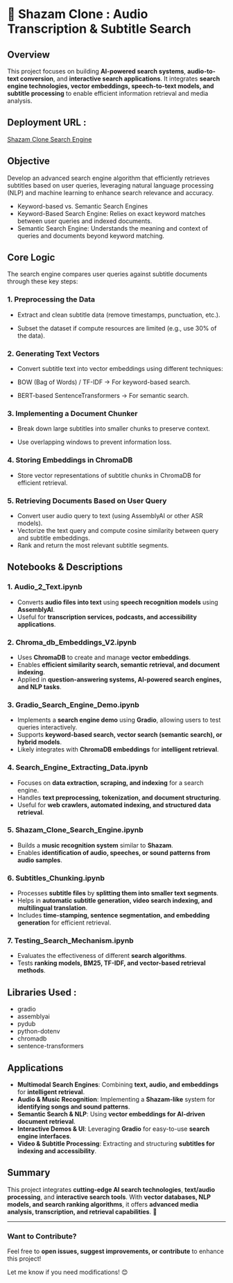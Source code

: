 # 🎵 Shazam Clone : Audio Transcription & Subtitle Search

## Overview

This project focuses on building **AI-powered search systems**, **audio-to-text conversion**, and **interactive search applications**. It integrates **search engine technologies, vector embeddings, speech-to-text models, and subtitle processing** to enable efficient information retrieval and media analysis.

## Deployment URL :

[Shazam Clone Search Engine](https://huggingface.co/spaces/vjabhi000985/Shazam_Clone_Search_Engine)

## Objective

Develop an advanced search engine algorithm that efficiently retrieves subtitles based on user queries, leveraging natural language processing (NLP) and machine learning to enhance search relevance and accuracy.

- Keyword-based vs. Semantic Search Engines
- Keyword-Based Search Engine: Relies on exact keyword matches between user queries and indexed documents.
- Semantic Search Engine: Understands the meaning and context of queries and documents beyond keyword matching.

## Core Logic

The search engine compares user queries against subtitle documents through these key steps:

### 1. Preprocessing the Data

- Extract and clean subtitle data (remove timestamps, punctuation, etc.).

- Subset the dataset if compute resources are limited (e.g., use 30% of the data).

### 2. Generating Text Vectors

- Convert subtitle text into vector embeddings using different techniques:

- BOW (Bag of Words) / TF-IDF → For keyword-based search.

- BERT-based SentenceTransformers → For semantic search.

### 3. Implementing a Document Chunker

- Break down large subtitles into smaller chunks to preserve context.

- Use overlapping windows to prevent information loss.

### 4. Storing Embeddings in ChromaDB

- Store vector representations of subtitle chunks in ChromaDB for efficient retrieval.

### 5. Retrieving Documents Based on User Query

- Convert user audio query to text (using AssemblyAI or other ASR models).
- Vectorize the text query and compute cosine similarity between query and subtitle embeddings.
- Rank and return the most relevant subtitle segments.

## Notebooks & Descriptions

### 1. Audio_2_Text.ipynb

- Converts **audio files into text** using **speech recognition models** using **AssemblyAI**.
- Useful for **transcription services, podcasts, and accessibility applications**.

### 2. Chroma_db_Embeddings_V2.ipynb

- Uses **ChromaDB** to create and manage **vector embeddings**.
- Enables **efficient similarity search, semantic retrieval, and document indexing**.
- Applied in **question-answering systems, AI-powered search engines, and NLP tasks**.

### 3. Gradio_Search_Engine_Demo.ipynb

- Implements a **search engine demo** using **Gradio**, allowing users to test queries interactively.
- Supports **keyword-based search, vector search (semantic search), or hybrid models**.
- Likely integrates with **ChromaDB embeddings** for **intelligent retrieval**.

### 4. Search_Engine_Extracting_Data.ipynb

- Focuses on **data extraction, scraping, and indexing** for a search engine.
- Handles **text preprocessing, tokenization, and document structuring**.
- Useful for **web crawlers, automated indexing, and structured data retrieval**.

### 5. Shazam_Clone_Search_Engine.ipynb

- Builds a **music recognition system** similar to **Shazam**.
- Enables **identification of audio, speeches, or sound patterns from audio samples**.

### 6. Subtitles_Chunking.ipynb

- Processes **subtitle files** by **splitting them into smaller text segments**.
- Helps in **automatic subtitle generation, video search indexing, and multilingual translation**.
- Includes **time-stamping, sentence segmentation, and embedding generation** for efficient retrieval.

### 7. Testing_Search_Mechanism.ipynb

- Evaluates the effectiveness of different **search algorithms**.
- Tests **ranking models, BM25, TF-IDF, and vector-based retrieval methods**.

## Libraries Used :

- gradio
- assemblyai
- pydub
- python-dotenv
- chromadb
- sentence-transformers

## Applications

- **Multimodal Search Engines**: Combining **text, audio, and embeddings** for **intelligent retrieval**.
- **Audio & Music Recognition**: Implementing a **Shazam-like** system for **identifying songs and sound patterns**.
- **Semantic Search & NLP**: Using **vector embeddings for AI-driven document retrieval**.
- **Interactive Demos & UI**: Leveraging **Gradio** for easy-to-use **search engine interfaces**.
- **Video & Subtitle Processing**: Extracting and structuring **subtitles for indexing and accessibility**.

## Summary

This project integrates **cutting-edge AI search technologies**, **text/audio processing**, and **interactive search tools**. With **vector databases, NLP models, and search ranking algorithms**, it offers **advanced media analysis, transcription, and retrieval capabilities**. 🚀

---

### Want to Contribute?

Feel free to **open issues, suggest improvements, or contribute** to enhance this project!

Let me know if you need modifications! 😊
